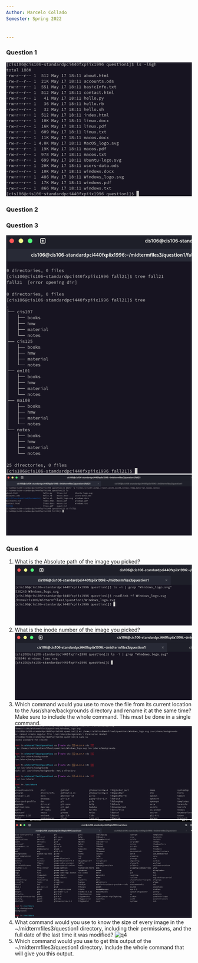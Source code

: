 ```yaml
---
Author: Marcelo Collado 
Semester: Spring 2022


---
```


### Question 1 

![q1](q1.png)




### Question 2 



### Question 3
![q1](q3.1.1.png)
![q3](q3.1.png)

### Question 4
1. What is the Absolute path of the image you picked?
  ![q4](q4.1.png)
2. What is the inode number of the image you picked?
![q4](q4.2.1.png)
3. Which command would you use to move the file from its current location to the
/usr/share/backgrounds directory and rename it at the same time? Make sure to include the
whole command. This must be done in a single command.
![q4](q4.3.png)
![q4](q4.3.1.png)
1. What command would you use to know the size of every image in the ~/midtermfiles3/question1
directory, including their permissions, and the full date of the last time it was modified?
![q4](q4.3.2png)
4. Which command would you use to get this output of the ~/midtermfiles3/question1 directory. Include
the whole command that will give you this output.

 